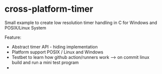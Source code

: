 # cross-platform-timer
Small example to create low resolution timer handling in C for Windows and POSIX/Linux System

Feature:
* Abstract timer API - hiding implementation
* Platform support POSIX / Linux and Windows 
* Testbet to learn how github action/runners work --> on commit linux build and run a mini test program
* 


